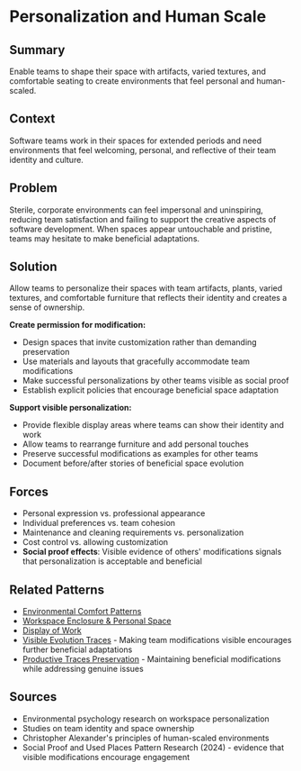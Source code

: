 ---
---
# Personalization and Human Scale

## Summary
Enable teams to shape their space with artifacts, varied textures, and comfortable seating to create environments that feel personal and human-scaled.

## Context
Software teams work in their spaces for extended periods and need environments that feel welcoming, personal, and reflective of their team identity and culture.

## Problem
Sterile, corporate environments can feel impersonal and uninspiring, reducing team satisfaction and failing to support the creative aspects of software development. When spaces appear untouchable and pristine, teams may hesitate to make beneficial adaptations.

## Solution
Allow teams to personalize their spaces with team artifacts, plants, varied textures, and comfortable furniture that reflects their identity and creates a sense of ownership.

**Create permission for modification:**
- Design spaces that invite customization rather than demanding preservation
- Use materials and layouts that gracefully accommodate team modifications
- Make successful personalizations by other teams visible as social proof
- Establish explicit policies that encourage beneficial space adaptation

**Support visible personalization:**
- Provide flexible display areas where teams can show their identity and work
- Allow teams to rearrange furniture and add personal touches
- Preserve successful modifications as examples for other teams
- Document before/after stories of beneficial space evolution

## Forces
- Personal expression vs. professional appearance
- Individual preferences vs. team cohesion
- Maintenance and cleaning requirements vs. personalization
- Cost control vs. allowing customization
- **Social proof effects**: Visible evidence of others' modifications signals that personalization is acceptable and beneficial

## Related Patterns
- [Environmental Comfort Patterns](environmental-comfort-patterns.md)
- [Workspace Enclosure & Personal Space](workspace-enclosure-personal-space.md)
- [Display of Work](../cross-disciplinary/display-of-work.md)
- [Visible Evolution Traces](visible-evolution-traces.md) - Making team modifications visible encourages further beneficial adaptations
- [Productive Traces Preservation](../meta-patterns/productive-traces-preservation.md) - Maintaining beneficial modifications while addressing genuine issues

## Sources
- Environmental psychology research on workspace personalization
- Studies on team identity and space ownership
- Christopher Alexander's principles of human-scaled environments
- Social Proof and Used Places Pattern Research (2024) - evidence that visible modifications encourage engagement